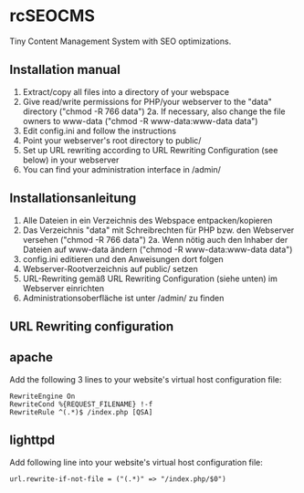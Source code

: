 rcSEOCMS
========

Tiny Content Management System with SEO optimizations.


Installation manual
--------------------

1. Extract/copy all files into a directory of your webspace
2. Give read/write permissions for PHP/your webserver to the "data" directory ("chmod -R 766 data")
2a. If necessary, also change the file owners to www-data ("chmod -R www-data:www-data data")
3. Edit config.ini and follow the instructions
4. Point your webserver's root directory to public/
5. Set up URL rewriting according to URL Rewriting Configuration (see below) in your webserver
6. You can find your administration interface in /admin/



Installationsanleitung
-----------------------

1. Alle Dateien in ein Verzeichnis des Webspace entpacken/kopieren
2. Das Verzeichnis "data" mit Schreibrechten für PHP bzw. den Webserver versehen ("chmod -R 766 data")
2a. Wenn nötig auch den Inhaber der Dateien auf www-data ändern ("chmod -R www-data:www-data data")
3. config.ini editieren und den Anweisungen dort folgen
4. Webserver-Rootverzeichnis auf public/ setzen
5. URL-Rewriting gemäß URL Rewriting Configuration (siehe unten) im Webserver einrichten
6. Administrationsoberfläche ist unter /admin/ zu finden



URL Rewriting configuration
----------------------------

apache
-------
Add the following 3 lines to your website's virtual host configuration file:
```
RewriteEngine On
RewriteCond %{REQUEST_FILENAME} !-f
RewriteRule ^(.*)$ /index.php [QSA]
```

lighttpd
---------
Add following line into your website's virtual host configuration file:
```
url.rewrite-if-not-file = ("(.*)" => "/index.php/$0")
```
